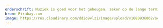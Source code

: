 ```yaml
---
onderschrift: Muziek is goed voor het geheugen, zeker op de lange termijn!
bron: Pixabay.com
image: https://res.cloudinary.com/ddio9vlzi/image/upload/v1680936062/sciencegeek/posts/ouder-paar-dansen-tango.jpg
---
```

